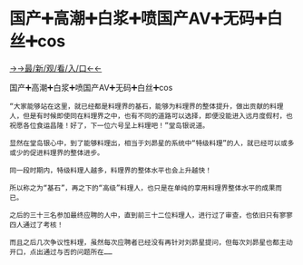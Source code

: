 # 国产➕高潮➕白浆➕喷国产AV➕无码➕白丝➕cos

<a href="https://m8k3.cc">→→最/新/观/看/入/口←←</a>

国产➕高潮➕白浆➕喷国产AV➕无码➕白丝➕cos

    “大家能够站在这里，就已经都是料理界的基石，能够为料理界的整体提升，做出贡献的料理人，但是有时候即使同在料理界之中，也有不同的道路可以选择，即便没能进入远月度假村，也祝愿各位食运昌隆！好了，下一位六号呈上料理吧！”堂岛银说道。

    显然在堂岛银心中，到了能够料理出，相当于刘昴星的系统中“特级料理”的人，就已经可以或多或少的促进料理界的整体进步。

    同一段时期内，特级料理人越多，料理界的整体水平也会上升越快！

    所以称之为“基石”，再之下的“高级”料理人，也只是在单纯的享用料理界整体水平的成果而已。

    之后的三十三名参加最终应聘的人中，直到前三十二位料理人，进行过了审查，也依旧只有寥寥四人通过了考核！

    而且之后几次争议性料理，虽然每次应聘者已经没有再针对刘昴星提问，但每次刘昴星也都主动开口，点出通过与否的问题所在……
